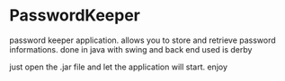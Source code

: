 PasswordKeeper
==============

password keeper application. allows you to store and retrieve password informations. done in java with swing and back end used is derby

just open the .jar file and let the application will start. enjoy
